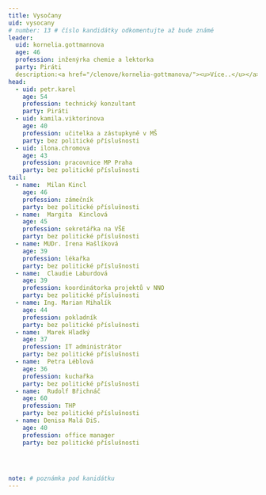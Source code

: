 ```yaml
---
title: Vysočany
uid: vysocany
# number: 13 # číslo kandidátky odkomentujte až bude známé
leader:
  uid: kornelia.gottmannova
  age: 46
  profession: inženýrka chemie a lektorka
  party: Piráti
  description:<a href="/clenove/kornelia-gottmanova/"><u>Více..</u></a>
head: 
  - uid: petr.karel
    age: 54
    profession: technický konzultant
    party: Piráti
  - uid: kamila.viktorinova
    age: 40
    profession: učitelka a zástupkyně v MŠ
    party: bez politické příslušnosti
  - uid: ilona.chromova
    age: 43
    profession: pracovnice MP Praha
    party: bez politické příslušnosti
tail:
  - name:  Milan Kincl
    age: 46
    profession: zámečník
    party: bez politické příslušnosti
  - name:  Margita  Kinclová
    age: 45
    profession: sekretářka na VŠE
    party: bez politické příslušnosti
  - name: MUDr. Irena Hašlíková
    age: 39
    profession: lékařka
    party: bez politické příslušnosti
  - name:  Claudie Laburdová
    age: 39
    profession: koordinátorka projektů v NNO
    party: bez politické příslušnosti
  - name: Ing. Marian Mihalík
    age: 44
    profession: pokladník
    party: bez politické příslušnosti
  - name:  Marek Hladký
    age: 37
    profession: IT administrátor
    party: bez politické příslušnosti
  - name:  Petra Léblová
    age: 36
    profession: kuchařka
    party: bez politické příslušnosti
  - name:  Rudolf Břichnáč
    age: 60
    profession: THP
    party: bez politické příslušnosti
  - name: Denisa Malá DiS.
    age: 40
    profession: office manager
    party: bez politické příslušnosti


 
 
note: # poznámka pod kanidátku
---
```

